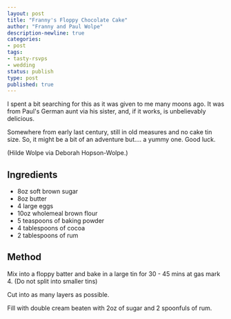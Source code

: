 ```yaml
---
layout: post
title: "Franny's Floppy Chocolate Cake"
author: "Franny and Paul Wolpe"
description-newline: true
categories:
- post
tags:
- tasty-rsvps
- wedding
status: publish
type: post
published: true
---
```


I spent a bit searching for this as it was given to me many moons ago. It was from Paul's German aunt via his sister, and, if it works, is unbelievably delicious.

Somewhere from early last century, still in old measures and no cake tin size. So, it might be a bit of an adventure but.... a yummy one. Good luck.

(Hilde Wolpe via Deborah Hopson-Wolpe.)

## Ingredients

* 8oz soft brown sugar
* 8oz butter
* 4 large eggs
* 10oz wholemeal brown flour
* 5 teaspoons of baking powder
* 4 tablespoons of cocoa
* 2 tablespoons of rum

## Method

Mix into a floppy batter and bake in a large tin for 30 - 45 mins at gas mark 4. (Do not split into smaller tins)

Cut into as many layers as possible.

Fill with double cream beaten with 2oz of sugar and 2 spoonfuls of rum.
